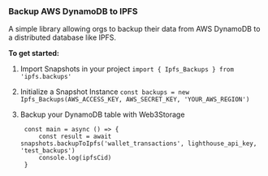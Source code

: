 ### Backup AWS DynamoDB to IPFS

A simple library allowing orgs to backup their data from AWS DynamoDB to a distributed database like IPFS.

**To get started:**

1. Import Snapshots in your project
    ```import { Ipfs_Backups } from 'ipfs.backups' ```

2. Initialize a Snapshot Instance
   ``` const backups = new Ipfs_Backups(AWS_ACCESS_KEY, AWS_SECRET_KEY, 'YOUR_AWS_REGION') ```

3. Backup your DynamoDB table with Web3Storage
   ``` 
    const main = async () => {
        const result = await snapshots.backupToIpfs('wallet_transactions', lighthouse_api_key, 'test_backups')
        console.log(ipfsCid)
    }
   ```
